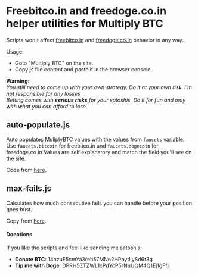 # Freebitco.in and freedoge.co.in helper utilities for Multiply BTC

Scripts won't affect [freebitco.in][freebitco] and [freedoge.co.in][freedoge] behavior in any way.  

Usage:
- Goto "Multiply BTC" on the site.
- Copy js file content and paste it in the browser console.


**Warning:**  
_You still need to come up with your own strategy. Do it at your own risk. I'm not responsible for any losses._  
_Betting comes with **serious risks** for your satoshis. Do it for fun and only with what you can afford to lose._


## auto-populate.js
Auto populates MuliplyBTC values with the values from `faucets` variable.  
Use `faucets.bitcoin` for freebitco.in and `faucets.dogecoin` for freedoge.co.in
Values are self explanatory and match the field you'll see on the site.  

Code from [here](https://raw.githubusercontent.com/angel-vladov/freebitcoin-tools/master/auto-populate.js).

## max-fails.js
Calculates how much consecutive fails you can handle before your position goes bust.

Copy from [here](https://raw.githubusercontent.com/angel-vladov/freebitcoin-tools/master/max-fails.js).

#### Donations
If you like the scripts and feel like sending me satoshis:  

- **Donate BTC**: 14nzuE5cmYa3reh57MNn2HPoytLySd6t3g
- **Tip me with Doge**: DPRH5ZTZWL1xPdYcP5rNuUQM4Q1Ej1gFfj

[freebitco]: https://freebitco.in/?r=5509088&tag=github
[freedoge]: http://freedoge.co.in/?r=1027888&tag=github
